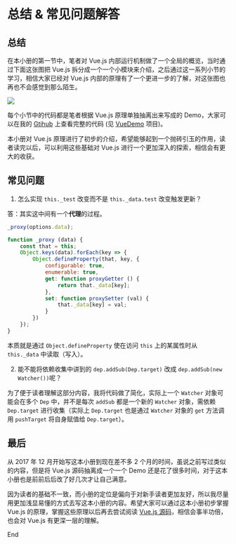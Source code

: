 # 总结 & 常见问题解答

## 总结

在本小册的第一节中，笔者对 Vue.js 内部运行机制做了一个全局的概览，当时通过下面这张图把 Vue.js 拆分成一个一个小模块来介绍，之后通过这一系列小节的学习，相信大家已经对 Vue.js 内部的原理有了一个更进一步的了解，对这张图也再也不会感觉到那么陌生。

![](https://user-gold-cdn.xitu.io/2017/12/19/1606e7eaa2a664e8?w=1752&h=1216&f=png&s=190985)

每个小节中的代码都是笔者根据 Vue.js 原理单独抽离出来写成的 Demo，大家可以在我的 [Gtihub](https://github.com/answershuto) 上查看完整的代码 (见 [VueDemo](https://github.com/answershuto/VueDemo) 项目)。

本小册对 Vue.js 原理进行了初步的介绍，希望能够起到一个抛砖引玉的作用，读者读完以后，可以利用这些基础对 Vue.js 进行一个更加深入的探索，相信会有更大的收获。

## 常见问题

1.  怎么实现 `this._test` 改变而不是 `this._data.test` 改变触发更新？

答：其实这中间有一个**代理**的过程。

```javascript
_proxy(options.data);

function _proxy (data) {
    const that = this;
    Object.keys(data).forEach(key => {
        Object.defineProperty(that, key, {
            configurable: true,
            enumerable: true,
            get: function proxyGetter () {
                return that._data[key];
            },
            set: function proxySetter (val) {
                that._data[key] = val;
            }
        })
    });
}

```

本质就是通过 `Object.defineProperty` 使在访问 `this` 上的某属性时从 `this._data` 中读取（写入）。

2.  能不能将依赖收集中讲到的 `dep.addSub(Dep.target)` 改成 `dep.addSub(new Watcher())`呢？

为了便于读者理解这部分内容，我将代码做了简化，实际上一个 `Watcher` 对象可能会在多个 `Dep` 中，并不是每次 `addSub` 都是一个新的 `Watcher` 对象，需依赖 `Dep.target` 进行收集（实际上 `Dep.target` 也是通过 `Watcher` 对象的 `get` 方法调用 `pushTarget` 将自身赋值给 `Dep.target`）。

## 最后

从 2017 年 12 月开始写这本小册到现在差不多 2 个月的时间，虽说之前写过类似的内容，但是将 Vue.js 源码抽离成一个一个 Demo 还是花了很多时间，对于这本小册也是前前后后改了好几次才让自己满意。

因为读者的基础不一致，而小册的定位是偏向于对新手读者更加友好，所以我尽量用更加浅显易懂的方式去写这本小册的内容。希望大家可以通过这本小册初步掌握 Vue.js 的原理，掌握这些原理以后再去尝试阅读 [Vue.js 源码](https://github.com/vuejs/vue)，相信会事半功倍，也会对 Vue.js 有更深一层的理解。

End